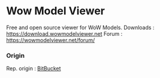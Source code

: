 # Wow Model Viewer

Free and open source viewer for WoW Models.
 Downloads : https://download.wowmodelviewer.net
 Forum : https://wowmodelviewer.net/forum/
 
 ### Origin
 
 Rep. origin : [BitBucket][1]

[1]: https://bitbucket.org/wowmodelviewer/wowmodelviewer/src/default/
